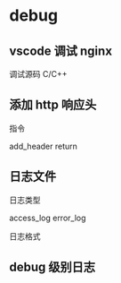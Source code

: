# debug

## vscode 调试 nginx

调试源码 C/C++

## 添加 http 响应头

指令

add_header
return 

## 日志文件

日志类型

access_log
error_log

日志格式

## debug 级别日志

